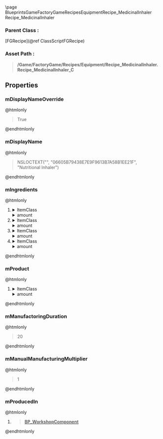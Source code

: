 \page BlueprintsGameFactoryGameRecipesEquipmentRecipe_MedicinalInhaler Recipe_MedicinalInhaler
### Parent Class :
[FGRecipe](@ref ClassScriptFGRecipe)
### Asset Path :
<b><blockquote>/Game/FactoryGame/Recipes/Equipment/Recipe_MedicinalInhaler.Recipe_MedicinalInhaler_C</blockquote></b>
## Properties

### mDisplayNameOverride
@htmlonly
<blockquote>True</blockquote>
@endhtmlonly

### mDisplayName
@htmlonly
<blockquote>NSLOCTEXT("", "06605B79438E7E9F9613B7A58B1EE21F", "Nutritional Inhaler")</blockquote>
@endhtmlonly

### mIngredients
@htmlonly
<ol>
<li>
<details>
 <summary>ItemClass</summary>
<b><a href="_blueprints_game_factory_game_resource_environment_desert_shroom_desc__shroom.html"><blockquote>Desc_Shroom</blockquote></a></b>
</details>
<details>
 <summary>amount</summary>
<blockquote>1</blockquote>
</details>
</li>
<li>
<details>
 <summary>ItemClass</summary>
<b><a href="_blueprints_game_factory_game_resource_environment_berry_desc__berry.html"><blockquote>Desc_Berry</blockquote></a></b>
</details>
<details>
 <summary>amount</summary>
<blockquote>2</blockquote>
</details>
</li>
<li>
<details>
 <summary>ItemClass</summary>
<b><a href="_blueprints_game_factory_game_resource_environment_nut_desc__nut.html"><blockquote>Desc_Nut</blockquote></a></b>
</details>
<details>
 <summary>amount</summary>
<blockquote>3</blockquote>
</details>
</li>
<li>
<details>
 <summary>ItemClass</summary>
<b><a href="_blueprints_game_factory_game_resource_parts_generic_biomass_desc__mycelia.html"><blockquote>Desc_Mycelia</blockquote></a></b>
</details>
<details>
 <summary>amount</summary>
<blockquote>5</blockquote>
</details>
</li>
</ol>
@endhtmlonly

### mProduct
@htmlonly
<ol>
<li>
<details>
 <summary>ItemClass</summary>
<b><a href="_blueprints_game_factory_game_resource_equipment_medkit_desc__medkit.html"><blockquote>Desc_Medkit</blockquote></a></b>
</details>
<details>
 <summary>amount</summary>
<blockquote>1</blockquote>
</details>
</li>
</ol>
@endhtmlonly

### mManufactoringDuration
@htmlonly
<blockquote>20</blockquote>
@endhtmlonly

### mManualManufacturingMultiplier
@htmlonly
<blockquote>1</blockquote>
@endhtmlonly

### mProducedIn
@htmlonly
<ol>
<li>
<b><a href="_blueprints_game_factory_game_buildable-shared_work_bench_b_p__workshop_component.html"><blockquote>BP_WorkshopComponent</blockquote></a></b>
</li>
</ol>
@endhtmlonly

